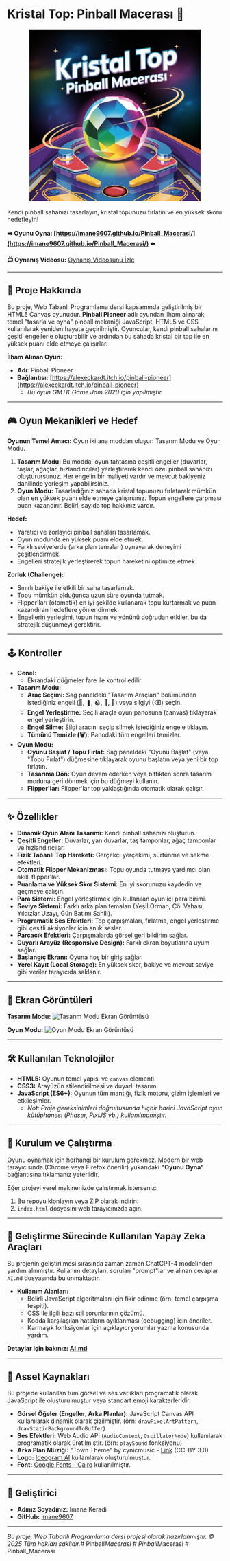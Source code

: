 # Kristal Top: Pinball Macerası 🌟

<p align="center">
  <img src="assets/logo.jpeg" alt="Kristal Top: Pinball Macerası Logo" width="400">
</p>

<!-- Kısa ve etkileyici bir giriş veya slogan ekleyebilirsiniz -->
Kendi pinball sahanızı tasarlayın, kristal topunuzu fırlatın ve en yüksek skoru hedefleyin!

<!-- Oyununuzun çalışan halinin (GitHub Pages) bağlantısı -->
**➡️ Oyunu Oyna: [https://imane9607.github.io/Pinball_Macerasi/](https://imane9607.github.io/Pinball_Macerasi/) ⬅️**

<!-- Oyununuzun kısa bir tanıtım videosu (YouTube) -->
**📺 Oynanış Videosu:**
[Oynanış Videosunu İzle](https://www.youtube.com/watch?v=EKLENIZ_BURAYA)
<!-- Alternatif olarak videoyu gömebilirsiniz (isteğe bağlı): -->
<!-- [![Oynanış Videosu](https://img.youtube.com/vi/EKLENIZ_BURAYA/0.jpg)](https://www.youtube.com/watch?v=EKLENIZ_BURAYA) -->

---

## 🎯 Proje Hakkında

Bu proje, Web Tabanlı Programlama dersi kapsamında geliştirilmiş bir HTML5 Canvas oyunudur. **Pinball Pioneer** adlı oyundan ilham alınarak, temel "tasarla ve oyna" pinball mekaniği JavaScript, HTML5 ve CSS kullanılarak yeniden hayata geçirilmiştir. Oyuncular, kendi pinball sahalarını çeşitli engellerle oluşturabilir ve ardından bu sahada kristal bir top ile en yüksek puanı elde etmeye çalışırlar.

**İlham Alınan Oyun:**
*   **Adı:** Pinball Pioneer
*   **Bağlantısı:** [https://alexeckardt.itch.io/pinball-pioneer](https://alexeckardt.itch.io/pinball-pioneer)
    *   *Bu oyun GMTK Game Jam 2020 için yapılmıştır.*

---

## 🎮 Oyun Mekanikleri ve Hedef

**Oyunun Temel Amacı:**
Oyun iki ana moddan oluşur: Tasarım Modu ve Oyun Modu.
1.  **Tasarım Modu:** Bu modda, oyun tahtasına çeşitli engeller (duvarlar, taşlar, ağaçlar, hızlandırıcılar) yerleştirerek kendi özel pinball sahanızı oluşturursunuz. Her engelin bir maliyeti vardır ve mevcut bakiyeniz dahilinde yerleşim yapabilirsiniz.
2.  **Oyun Modu:** Tasarladığınız sahada kristal topunuzu fırlatarak mümkün olan en yüksek puanı elde etmeye çalışırsınız. Topun engellere çarpması puan kazandırır. Belirli sayıda top hakkınız vardır.

**Hedef:**
*   Yaratıcı ve zorlayıcı pinball sahaları tasarlamak.
*   Oyun modunda en yüksek puanı elde etmek.
*   Farklı seviyelerde (arka plan temaları) oynayarak deneyimi çeşitlendirmek.
*   Engelleri stratejik yerleştirerek topun hareketini optimize etmek.

**Zorluk (Challenge):**
*   Sınırlı bakiye ile etkili bir saha tasarlamak.
*   Topu mümkün olduğunca uzun süre oyunda tutmak.
*   Flipper'ları (otomatik) en iyi şekilde kullanarak topu kurtarmak ve puan kazandıran hedeflere yönlendirmek.
*   Engellerin yerleşimi, topun hızını ve yönünü doğrudan etkiler, bu da stratejik düşünmeyi gerektirir.

---

## 🕹️ Kontroller

*   **Genel:**
    *   Ekrandaki düğmeler fare ile kontrol edilir.
*   **Tasarım Modu:**
    *   **Araç Seçimi:** Sağ paneldeki "Tasarım Araçları" bölümünden istediğiniz engeli (🧱, ❚, 🪨, 🌳, 🚀) veya silgiyi (⌫) seçin.
    *   **Engel Yerleştirme:** Seçili araçla oyun panosuna (canvas) tıklayarak engel yerleştirin.
    *   **Engel Silme:** Silgi aracını seçip silmek istediğiniz engele tıklayın.
    *   **Tümünü Temizle (🗑️):** Panodaki tüm engelleri temizler.
*   **Oyun Modu:**
    *   **Oyunu Başlat / Topu Fırlat:** Sağ paneldeki "Oyunu Başlat" (veya "Topu Fırlat") düğmesine tıklayarak oyunu başlatın veya yeni bir top fırlatın.
    *   **Tasarıma Dön:** Oyun devam ederken veya bittikten sonra tasarım moduna geri dönmek için bu düğmeyi kullanın.
    *   **Flipper'lar:** Flipper'lar top yaklaştığında otomatik olarak çalışır.

---

## ✨ Özellikler

*   **Dinamik Oyun Alanı Tasarımı:** Kendi pinball sahanızı oluşturun.
*   **Çeşitli Engeller:** Duvarlar, yan duvarlar, taş tamponlar, ağaç tamponlar ve hızlandırıcılar.
*   **Fizik Tabanlı Top Hareketi:** Gerçekçi yerçekimi, sürtünme ve sekme efektleri.
*   **Otomatik Flipper Mekanizması:** Topu oyunda tutmaya yardımcı olan akıllı flipper'lar.
*   **Puanlama ve Yüksek Skor Sistemi:** En iyi skorunuzu kaydedin ve geçmeye çalışın.
*   **Para Sistemi:** Engel yerleştirmek için kullanılan oyun içi para birimi.
*   **Seviye Sistemi:** Farklı arka plan temaları (Yeşil Orman, Çöl Vahası, Yıldızlar Uzayı, Gün Batımı Sahili).
*   **Programatik Ses Efektleri:** Top çarpışmaları, fırlatma, engel yerleştirme gibi çeşitli aksiyonlar için anlık sesler.
*   **Parçacık Efektleri:** Çarpışmalarda görsel geri bildirim sağlar.
*   **Duyarlı Arayüz (Responsive Design):** Farklı ekran boyutlarına uyum sağlar.
*   **Başlangıç Ekranı:** Oyuna hoş bir giriş sağlar.
*   **Yerel Kayıt (Local Storage):** En yüksek skor, bakiye ve mevcut seviye gibi veriler tarayıcıda saklanır.

---

## 📸 Ekran Görüntüleri

<!-- Oyununuzdan en az 2 tane güzel ekran görüntüsü ekleyin. -->
<!-- Örnek: -->
**Tasarım Modu:**
![Tasarım Modu Ekran Görüntüsü](assets/screenshots/tasarim_modu.png)

**Oyun Modu:**
![Oyun Modu Ekran Görüntüsü](assets/screenshots/oyun_modu.png)

<!-- Daha fazla ekran görüntüsü ekleyebilirsiniz -->
<!--
**Farklı Bir Seviye:**
![Farklı Seviye Ekran Görüntüsü](EKRAN_GORUNTUSU_3_LINKI_VEYA_YOLU)
-->

---

## 🛠️ Kullanılan Teknolojiler

*   **HTML5:** Oyunun temel yapısı ve `canvas` elementi.
*   **CSS3:** Arayüzün stilendirilmesi ve duyarlı tasarım.
*   **JavaScript (ES6+):** Oyunun tüm mantığı, fizik motoru, çizim işlemleri ve etkileşimler.
    *   *Not: Proje gereksinimleri doğrultusunda hiçbir harici JavaScript oyun kütüphanesi (Phaser, PixiJS vb.) kullanılmamıştır.*

---

## 🚀 Kurulum ve Çalıştırma

Oyunu oynamak için herhangi bir kurulum gerekmez. Modern bir web tarayıcısında (Chrome veya Firefox önerilir) yukarıdaki **"Oyunu Oyna"** bağlantısına tıklamanız yeterlidir.

Eğer projeyi yerel makinenizde çalıştırmak isterseniz:
1.  Bu repoyu klonlayın veya ZIP olarak indirin.
2.  `index.html` dosyasını web tarayıcınızda açın.

---

## 📝 Geliştirme Sürecinde Kullanılan Yapay Zeka Araçları

<!-- Bu bölümü AI.md dosyanızın bir özeti olarak düşünebilirsiniz veya doğrudan AI.md'ye yönlendirebilirsiniz. -->
<!-- Örnek: -->
Bu projenin geliştirilmesi sırasında zaman zaman ChatGPT-4 modelinden yardım alınmıştır. Kullanım detayları, sorulan "prompt"lar ve alınan cevaplar `AI.md` dosyasında bulunmaktadır.
*   **Kullanım Alanları:**
    *   Belirli JavaScript algoritmaları için fikir edinme (örn: temel çarpışma tespiti).
    *   CSS ile ilgili bazı stil sorunlarının çözümü.
    *   Kodda karşılaşılan hataların ayıklanması (debugging) için öneriler.
    *   Karmaşık fonksiyonlar için açıklayıcı yorumlar yazma konusunda yardım.

**Detaylar için bakınız: [AI.md](AI.md)**

---

## 📜 Asset Kaynakları

Bu projede kullanılan tüm görsel ve ses varlıkları programatik olarak JavaScript ile oluşturulmuştur veya standart emoji karakterleridir.

*   **Görsel Öğeler (Engeller, Arka Planlar):** JavaScript Canvas API kullanılarak dinamik olarak çizilmiştir. (örn: `drawPixelArtPattern`, `drawStaticBackgroundToBuffer`)
*   **Ses Efektleri:** Web Audio API (`AudioContext`, `OscillatorNode`) kullanılarak programatik olarak üretilmiştir. (örn: `playSound` fonksiyonu)
*   **Arka Plan Müziği:** "Town Theme" by cynicmusic - [Link](https://opengameart.org/content/town-theme-rpg) (CC-BY 3.0)
*   **Logo:** [Ideogram AI](https://ideogram.ai/) kullanılarak oluşturulmuştur.
*   **Font:** [Google Fonts - Cairo](https://fonts.google.com/specimen/Cairo) kullanılmıştır.

<!-- Eğer internetten hazır bir resim, ses dosyası veya farklı bir font kullandıysanız, buraya kaynaklarını eklemelisiniz. Örnek:
*   **Arkaplan Müziği:** "Cool Vibes" by Kevin MacLeod - [Link](https://incompetech.com/music/royalty-free/index.html?isrc=USUAN1100844) (CC BY 3.0)
*   **Oyuncu İkonu:** [www.flaticon.com](https://www.flaticon.com) adresinden "Pixel Star" ikonu by Freepik
-->

---

## 👤 Geliştirici

*   **Adınız Soyadınız:** Imane Keradi
*   **GitHub:** [imane9607](https://github.com/imane9607)

---

*Bu proje, Web Tabanlı Programlama dersi projesi olarak hazırlanmıştır.*
*© 2025 Tüm hakları saklıdır.*#   P i n b a l l _ M a c e r a s i 
 
 #   P i n b a l l _ M a c e r a s i 
 
 #   P i n b a l l _ M a c e r a s i 
 
 